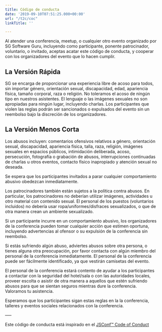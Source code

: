 ```yaml
---
title: Código de conducta
date: '2019-09-10T07:51:25.000+00:00'
url: "/t2c/coc"
linkTitle: ''

---
```

Al atender una conferencia, meetup, o cualquier otro evento organizado por SG Software Guru, incluyendo como participante, ponente patrocinador, voluntario, o invitado, aceptas acatar este código de conducta, y cooperar con los organizadores del evento que lo hacen cumplir.

## La Versión Rápida
SG se encarga de proporcionar una experiencia libre de acoso para todos, sin importar género, orientación sexual, discapacidad, edad, apariencia física, tamaño corporal, raza o religión. No toleramos el acoso de ningún tipo en nuestros asistentes. El lenguaje o las imágenes sexuales no son apropiadas para ningún lugar, incluyendo charlas. Los participantes que violen las reglas podrán ser sancionados o expulsados del evento sin un reembolso bajo la discreción de los organizadores.

## La Versión Menos Corta
Los abusos incluyen: comentarios ofensivos relativos a género, orientación sexual, discapacidad, apariencia física, talla, raza, religión, imágenes sexuales en espacios públicos, intimidación deliberada, acoso, persecución, fotografía o grabación de abusos, interrupciones continuadas de charlas u otros eventos, contacto físico inapropiado y atención sexual no deseada.

Se espera que los participantes invitados a parar cualquier comportamiento abusivo obedezcan inmediatamente.

Los patrocinadores también están sujetos a la política contra abusos. En particular, los patrocinadores no deberían utilizar imágenes, actividades u otro material con contenido sexual. El personal de los puestos (voluntarios incluidos) no debería usar ropa/uniformes/disfraces sexualizados, o que de otra manera crean un ambiente sexualizado.

Si un participante incurre en un comportamiento abusivo, los organizadores de la conferencia pueden tomar cualquier acción que estimen oportuna, incluyendo advertencias al ofensor o su expulsión de la conferencia sin reembolso.

Si estás sufriendo algún abuso, adviertes abusos sobre otra persona, o tienes alguna otra preocupación, por favor contacta con algún miembro del personal de la conferencia inmediatamente. El personal de la conferencia puede ser fácilmente identificado, ya que vestirán camisetas del evento.

El personal de la conferencia estará contento de ayudar a los participantes a contactar con la seguridad del hotel/sala o con las autoridades locales, proveer escolta o asistir de otra manera a aquellos que estén sufriendo abusos para que se sientan seguros mientras dure la conferencia. Valoramos tu asistencia.

Esperamos que los participantes sigan estas reglas en la la conferencia, talleres y eventos sociales relacionados con la conferencia.

—–

Este código de conducta está inspirado en el [JSConf™ Code of Conduct](https://jsconf.com/codeofconduct.html)